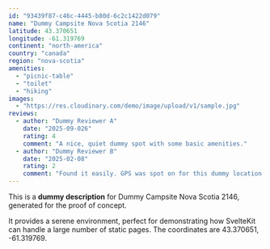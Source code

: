 ```yaml
---
id: "93439f87-c46c-4445-b80d-6c2c1422d079"
name: "Dummy Campsite Nova Scotia 2146"
latitude: 43.370651
longitude: -61.319769
continent: "north-america"
country: "canada"
region: "nova-scotia"
amenities:
  - "picnic-table"
  - "toilet"
  - "hiking"
images:
  - "https://res.cloudinary.com/demo/image/upload/v1/sample.jpg"
reviews:
  - author: "Dummy Reviewer A"
    date: "2025-09-026"
    rating: 4
    comment: "A nice, quiet dummy spot with some basic amenities."
  - author: "Dummy Reviewer B"
    date: "2025-02-08"
    rating: 2
    comment: "Found it easily. GPS was spot on for this dummy location."
---
```


This is a **dummy description** for Dummy Campsite Nova Scotia 2146, generated for the proof of concept.

It provides a serene environment, perfect for demonstrating how SvelteKit can handle a large number of static pages. The coordinates are 43.370651, -61.319769.
